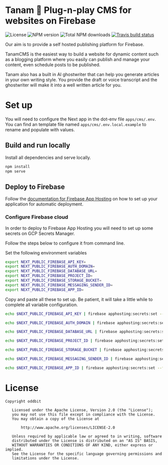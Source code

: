 # Tanam 🌱 Plug-n-play CMS for websites on Firebase

![License](https://img.shields.io/npm/l/tanam.svg)
![NPM version](https://img.shields.io/npm/v/tanam.svg)
![Total NPM downloads](https://img.shields.io/npm/dt/tanam.svg)
[![Travis build status](https://img.shields.io/travis/oddbit/tanam.svg)](https://travis-ci.org/oddbit/tanam)

Our aim is to provide a self hosted publishing platform for Firebase.

TanamCMS is the easiest way to build a website for dynamic content such as a blogging platform where you easily can publish and manage your content, even schedule posts to be published.

Tanam also has a built in AI ghostwriter that can help you generate articles in your own writing style. You provide the draft or voice transcript and the ghostwriter will make it into a well written article for you.

# Set up

You will need to configure the Next app in the dot-env file `apps/cms/.env`. You can find an template file named `apps/cms/.env.local.example` to rename and populate with values.

## Build and run locally

Install all dependencies and serve locally.

```sh
npm install
npm serve
```

## Deploy to Firebase
Follow the [documentation for Firebase App Hosting](https://firebase.google.com/docs/app-hosting) 
on how to set up your application for automatic deployment.

### Configure Firebase cloud

In order to deploy to Firebase App Hosting you will need to set up some secrets on GCP Secrets Manager.

Follow the steps below to configure it from command line.

Set the following environment variables

```sh
export NEXT_PUBLIC_FIREBASE_API_KEY=
export NEXT_PUBLIC_FIREBASE_AUTH_DOMAIN=
export NEXT_PUBLIC_FIREBASE_DATABASE_URL=
export NEXT_PUBLIC_FIREBASE_PROJECT_ID=
export NEXT_PUBLIC_FIREBASE_STORAGE_BUCKET=
export NEXT_PUBLIC_FIREBASE_MESSAGING_SENDER_ID=
export NEXT_PUBLIC_FIREBASE_APP_ID=
```

Copy and paste all these to set up. Be patient, it will take a little while to complete all variable configuration.

```sh
echo $NEXT_PUBLIC_FIREBASE_API_KEY | firebase apphosting:secrets:set --force --data-file - firebaseApiKey

echo $NEXT_PUBLIC_FIREBASE_AUTH_DOMAIN | firebase apphosting:secrets:set --force --data-file - firebaseAuthDomain

echo $NEXT_PUBLIC_FIREBASE_DATABASE_URL | firebase apphosting:secrets:set --force --data-file - firebaseDatabaseUrl

echo $NEXT_PUBLIC_FIREBASE_PROJECT_ID | firebase apphosting:secrets:set --force --data-file - firebaseProjectId

echo $NEXT_PUBLIC_FIREBASE_STORAGE_BUCKET | firebase apphosting:secrets:set --force --data-file - firebaseStorageBucket

echo $NEXT_PUBLIC_FIREBASE_MESSAGING_SENDER_ID | firebase apphosting:secrets:set --force --data-file - firebaseMessagingSenderId

echo $NEXT_PUBLIC_FIREBASE_APP_ID | firebase apphosting:secrets:set --force --data-file - firebaseAppId
```

# License

```
Copyright oddbit

   Licensed under the Apache License, Version 2.0 (the "License");
   you may not use this file except in compliance with the License.
   You may obtain a copy of the License at

       http://www.apache.org/licenses/LICENSE-2.0

   Unless required by applicable law or agreed to in writing, software
   distributed under the License is distributed on an "AS IS" BASIS,
   WITHOUT WARRANTIES OR CONDITIONS OF ANY KIND, either express or implied.
   See the License for the specific language governing permissions and
   limitations under the License.
```
